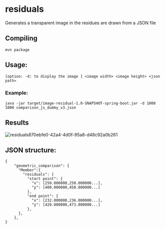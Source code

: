 # residuals
Generates a transparent image in the residues are drawn from a JSON file

## Compiling 
`mvn package`

## Usage:
`[option: -d: to display the image ] <image width> <image height> <json path>`


### Example:

`java -jar target/image-residual-1.0-SNAPSHOT-spring-boot.jar -d 1000 1000 comparison_js_dummy_v3.json`

## Results
![residuals870ebfe0-42a4-4d0f-95a8-d48c92a0b261](https://user-images.githubusercontent.com/4417328/116871217-37c65400-ac14-11eb-873b-6b5da95256b6.png)

## JSON structure:
````
{
    "geometric_comparison": {
      "Member":{
        "residuals": {
          "start point": {
            "x": [250.000000,250.000000...],
            "y": [400.000000,450.000000...]
          },
          "end point": {
            "x": [232.000000,236.000000...],
            "y": [420.000000,473.000000...]
          },
      },
    },
}

